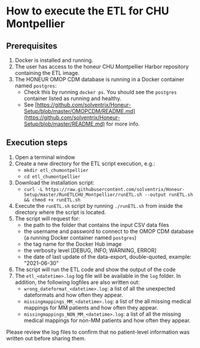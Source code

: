 # How to execute the ETL for CHU Montpellier

## Prerequisites
1. Docker is installed and running.
2. The user has access to the honeur CHU Montpellier Harbor repository containing the ETL image.
3. The HONEUR OMOP CDM database is running in a Docker container named `postgres`:
    * Check this by running `docker ps`. You should see the `postgres` container listed as running and healthy.
    * See [https://github.com/solventrix/Honeur-Setup/blob/master/OMOPCDM/README.md](https://github.com/solventrix/Honeur-Setup/blob/master/README.md) for more info.

## Execution steps
1. Open a terminal window 
2. Create a new directory for the ETL script execution, e.g.:
   * `mkdir etl_chumontpellier`
   * `cd etl_chumontpellier`
2. Download the installation script:
    * `curl -L https://raw.githubusercontent.com/solventrix/Honeur-Setup/master/RunETLCHU_Montpellier/runETL.sh --output runETL.sh && chmod +x runETL.sh`
3. Execute the `runETL.sh` script by running `./runETL.sh` from inside the directory where the script is located.
4. The script will request for:
    * the path to the folder that contains the input CSV data files
    * the username and password to connect to the OMOP CDM database (a running Docker container named `postgres`)
    * the tag name for the Docker Hub image
    * the verbosity level [DEBUG, INFO, WARNING, ERROR]
    * the date of last update of the data-export, double-quoted, example: "2021-06-30"
5. The script will run the ETL code and show the output of the code
6. The `etl_<datetime>.log` log file will be available in the `log` folder. In addition, the following logfiles are also written out:
    * `wrong_dateformat_<datetime>.log`: a list of all the unexpected dateformats and how often they appear.
    * `missingmappings_MM_<datetime>.log`: a list of the all missing medical mappings for MM patients and how often they appear.
    * `missingmappings_NON_MM_<datetime>.log`: a list of all the missing medical mappings for non-MM patients and how often they appear.

Please review the log files to confirm that no patient-level information was written out before sharing them.
